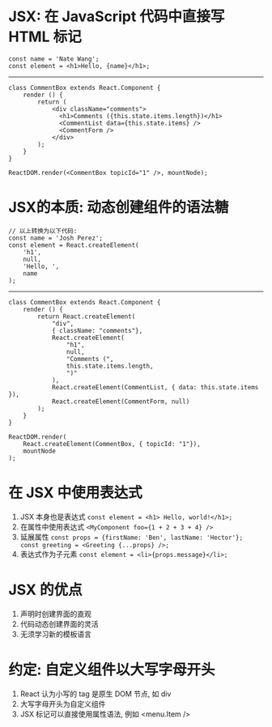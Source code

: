 # JSX: 在 JavaScript 代码中直接写 HTML 标记  
```
const name = 'Nate Wang';
const element = <h1>Hello, {name}</h1>;
```  
-------------
```
class CommentBox extends React.Component {
    render () {
        return (
            <div className="comments">
              <h1>Comments ({this.state.items.length})</h1>
              <CommentList data={this.state.items} />
              <CommentForm />
            </div>
        );
    }
}

ReactDOM.render(<CommentBox topicId="1" />, mountNode);
```
# JSX的本质: 动态创建组件的语法糖  
```
// 以上转换为以下代码:  
const name = 'Josh Perez';
const element = React.createElement(
    'h1',
    null,
    'Hello, ',
    name
);
```
--------------
```
class CommentBox extends React.Component {
    render () {
        return React.createElement(
            "div",
            { className: "comments"},
            React.createElement(
                "h1",
                null,
                "Comments (",
                this.state.items.length,
                ")"
            ),
            React.createElement(CommentList, { data: this.state.items }),
            React.createElement(CommentForm, null)
        );
    }
}

ReactDOM.render(
    React.createElement(CommentBox, { topicId: "1"}),
    mountNode
);
```  

# 在 JSX 中使用表达式  
1. JSX 本身也是表达式  `const element = <h1> Hello, world!</h1>;`   
2. 在属性中使用表达式  `<MyComponent foo={1 + 2 + 3 + 4} />`   
3. 延展属性  `const props = {firstName: 'Ben', lastName: 'Hector'};  const greeting = <Greeting {...props} />;`   
4. 表达式作为子元素  `const element = <li>{props.message}</li>;`  

# JSX 的优点  
1. 声明时创建界面的直观  
2. 代码动态创建界面的灵活  
3. 无须学习新的模板语言  

# 约定: 自定义组件以大写字母开头  
1. React 认为小写的 tag 是原生 DOM 节点, 如 div   
2. 大写字母开头为自定义组件   
3. JSX 标记可以直接使用属性语法, 例如 <menu.Item />